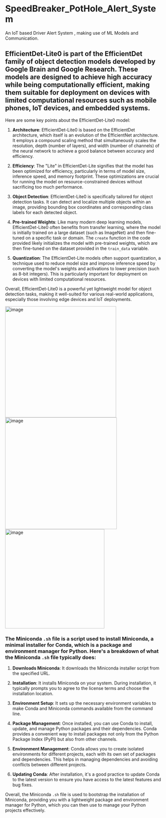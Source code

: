 # SpeedBreaker_PotHole_Alert_System
An IoT based Driver Alert System , making use of ML Models and Communication.

## EfficientDet-Lite0 is part of the EfficientDet family of object detection models developed by Google Brain and Google Research. These models are designed to achieve high accuracy while being computationally efficient, making them suitable for deployment on devices with limited computational resources such as mobile phones, IoT devices, and embedded systems.

Here are some key points about the EfficientDet-Lite0 model:

1. **Architecture**: EfficientDet-Lite0 is based on the EfficientDet architecture, which itself is an evolution of the EfficientNet architecture. It employs a compound scaling method that simultaneously scales the resolution, depth (number of layers), and width (number of channels) of the neural network to achieve a good balance between accuracy and efficiency.

2. **Efficiency**: The "Lite" in EfficientDet-Lite signifies that the model has been optimized for efficiency, particularly in terms of model size, inference speed, and memory footprint. These optimizations are crucial for running the model on resource-constrained devices without sacrificing too much performance.

3. **Object Detection**: EfficientDet-Lite0 is specifically tailored for object detection tasks. It can detect and localize multiple objects within an image, providing bounding box coordinates and corresponding class labels for each detected object.

4. **Pre-trained Weights**: Like many modern deep learning models, EfficientDet-Lite0 often benefits from transfer learning, where the model is initially trained on a large dataset (such as ImageNet) and then fine-tuned on a specific task or domain. The `create` function in the code provided likely initializes the model with pre-trained weights, which are then fine-tuned on the dataset provided in the `train_data` variable.

5. **Quantization**: The EfficientDet-Lite models often support quantization, a technique used to reduce model size and improve inference speed by converting the model's weights and activations to lower precision (such as 8-bit integers). This is particularly important for deployment on devices with limited computational resources.

Overall, EfficientDet-Lite0 is a powerful yet lightweight model for object detection tasks, making it well-suited for various real-world applications, especially those involving edge devices and IoT deployments.


<img width="358" alt="image" src="https://github.com/mainak0907/SpeedBreaker_PotHole_Alert_System/assets/88925745/870667c9-a961-4b5b-ae36-e2c2656c202d">
<img width="360" alt="image" src="https://github.com/mainak0907/SpeedBreaker_PotHole_Alert_System/assets/88925745/1b46960f-add6-411d-a833-69e8d21c80f1">
<img width="320" alt="image" src="https://github.com/mainak0907/SpeedBreaker_PotHole_Alert_System/assets/88925745/1986ba39-6290-4eda-b4ec-9c78e1fab9d4">

### The Miniconda `.sh` file is a script used to install Miniconda, a minimal installer for Conda, which is a package and environment manager for Python. Here's a breakdown of what the Miniconda `.sh` file typically does:

1. **Downloads Miniconda**: It downloads the Miniconda installer script from the specified URL.

2. **Installation**: It installs Miniconda on your system. During installation, it typically prompts you to agree to the license terms and choose the installation location.

3. **Environment Setup**: It sets up the necessary environment variables to make Conda and Miniconda commands available from the command line.

4. **Package Management**: Once installed, you can use Conda to install, update, and manage Python packages and their dependencies. Conda provides a convenient way to install packages not only from the Python Package Index (PyPI) but also from other channels.

5. **Environment Management**: Conda allows you to create isolated environments for different projects, each with its own set of packages and dependencies. This helps in managing dependencies and avoiding conflicts between different projects.

6. **Updating Conda**: After installation, it's a good practice to update Conda to the latest version to ensure you have access to the latest features and bug fixes.

Overall, the Miniconda `.sh` file is used to bootstrap the installation of Miniconda, providing you with a lightweight package and environment manager for Python, which you can then use to manage your Python projects effectively.

